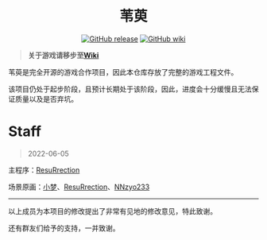 <!--
<p align="center">
<img src="https://github.com/PCG0/Lhmgtb/blob/main/Assets/Aseprite/Wei-02.png"/>
</p>
-->
<div align="center">

# 苇萸

[![GitHub release](https://img.shields.io/badge/release-22w6-brightgreen)](https://github.com/PCG0/Lhmgtb/releases) [![GitHub wiki](https://img.shields.io/badge/wiki-官方中文-blue)](https://github.com/PCG0/Lhmgtb/wiki)

</div>

> **关于游戏请移步至[Wiki](https://github.com/PCG0/Lhmgtb/wiki)**

苇萸是完全开源的游戏合作项目，因此本仓库存放了完整的游戏工程文件。

该项目仍处于起步阶段，且预计长期处于该阶段，因此，进度会十分缓慢且无法保证质量以及是否弃坑。


# Staff

> 2022-06-05

主程序：[ResuRrection](https://github.com/PCG0)

场景原画：[小梦](https://github.com/iytduhi)、[ResuRrection](https://github.com/PCG0)、[NNzyo233](https://github.com/NNzyo)

****

以上成员为本项目的修改提出了非常有见地的修改意见，特此致谢。

还有群友们给予的支持，一并致谢。
